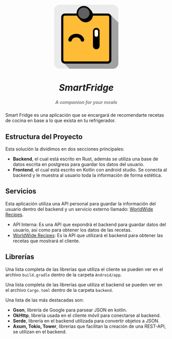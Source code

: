 <div align = "center">
  <img src="./mockups/Logo.png" width="200px"><h1 align="center"> 
  <h1 align="center" style="font-style:italic;">
  SmartFridge</h1>
    <h5 align="center"> <i style="color:grey;"> 
   A companion for your meals</i> </h5>
</div>

Smart Fridge es una aplicación que se encargará de recomendarte recetas de cocina en base a lo que exista en tu refrigerador.

## Estructura del Proyecto

Esta solución la dividimos en dos secciones principales:

- **Backend**, el cual está escrito en Rust, además se utiliza una base de datos escrita en postgress para guardar los datos del usuario.
- **Frontend**, el cual está escrito en Kotlin con android studio. Se conecta al backend y le muestra al usuario toda la información de forma estética.

## Servicios

Esta aplicación utiliza una API personal para guardar la información del usuario dentro del backend y un servicio externo llamado: [WorldWide Recipes](https://rapidapi.com/ptwebsolution/api/worldwide-recipes1/).

- API Interna: Es una API que expondrá el backend para guardar datos del usuario, así como para obtener los datos de las recetas.
- [WorldWide Recipes](https://rapidapi.com/ptwebsolution/api/worldwide-recipes1/): Es la API que utilizará el backend para obtener las recetas que mostrará el cliente.

## Librerías

Una lista completa de las librerías que utiliza el cliente se pueden ver en el archivo `build.gradle` dentro de la carpeta `Android/app`.

Una lista completa de las librerías que utiliza el backend se pueden ver en el archivo `Cargo.toml` dentro de la carpeta `backend`.

Una lista de las más destacadas son:

- **Gson**, librería de Google para parsear JSON en kotlin.
- **OkHttp**, librería usada en el cliente móvil para conectarse al backend.
- **Serde**, librería en el backend utilizada para convertir objetos a JSON.
- **Axum, Tokio, Tower**, librerías que facilitan la creación de una REST-API, se utilizan en el backend.
